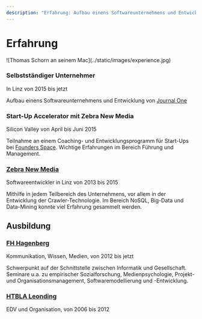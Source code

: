 ```yaml
---
description: "Erfahrung: Aufbau einens Softwareunternehmens und Entwicklung von Journal One; Zebra New Media - Softwareentwickler in Linz von 2013 bis 2015; FH Hagenberg - Kommunikation, Wissen, Medien"
---
```


# Erfahrung

<p class="panorama-image">
  ![Thomas Schorn an seinem Mac](../static/images/experience.jpg)
</p>

### Selbstständiger Unternehmer

In Linz von 2015 bis jetzt

Aufbau einens Softwareunternehmens und Entwicklung von [Journal One](https://getjournal.one)

### Start-Up Accelerator mit Zebra New Media

Silicon Valley von April bis Juni 2015

Teilnahme an einem Coaching- und Entwicklungsprogramm für Start-Ups bei [Founders Space](http://www.foundersspace.com/). Wichtige Erfahrungen im Bereich Führung und Management.

### [Zebra New Media](http://zebra-online.at)

Softwareentwickler in Linz von 2013 bis 2015

Mithilfe in jedem Teilbereich des Unternehmens, vor allem in der Entwicklung der Crawler-Technologie. Im Bereich NoSQL, Big-Data und Data-Mining konnte viel Erfahrung gesammelt werden.

## Ausbildung

### [FH Hagenberg](https://www.fh-ooe.at/campus-hagenberg/studiengaenge/bachelor/kommunikation-wissen-medien/)

Kommunikation, Wissen, Medien, von 2012 bis jetzt

Schwerpunkt auf der Schnittstelle zwischen Informatik und Gesellschaft. Seminare u.a. zu empirischer Sozialforschung, Medienpsychologie, Projekt- und Organisationsmanagement, Softwaremodellierung und -Entwicklung.

### [HTBLA Leonding](https://www.htl-leonding.at)

EDV und Organisation, von 2006 bis 2012
